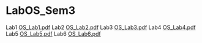 # LabOS_Sem3
Lab1 [OS_Lab1.pdf](https://github.com/Dudostik/LabOS_Sem3/files/6249266/OS_Lab1.pdf)
Lab2 [OS_Lab2.pdf](https://github.com/Dudostik/LabOS_Sem3/files/6249268/OS_Lab2.pdf)
Lab3 [OS_Lab3.pdf](https://github.com/Dudostik/LabOS_Sem3/files/6249269/OS_Lab3.pdf)
Lab4 [OS_Lab4.pdf](https://github.com/Dudostik/LabOS_Sem3/files/6249270/OS_Lab4.pdf)
Lab5 [OS_Lab5.pdf](https://github.com/Dudostik/LabOS_Sem3/files/6249272/OS_Lab5.pdf)
Lab6 [OS_Lab6.pdf](https://github.com/Dudostik/LabOS_Sem3/files/6249273/OS_Lab6.pdf)
